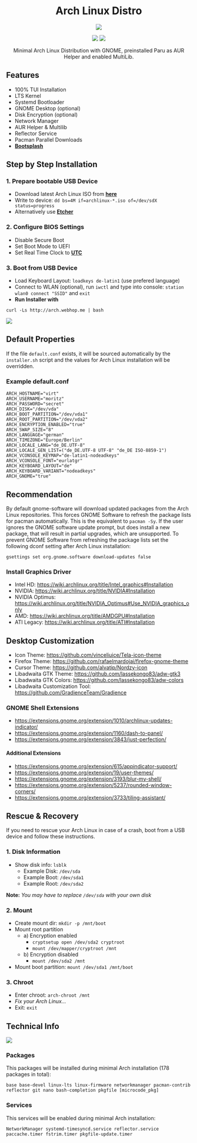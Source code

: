 <div align="center">
   <h1>Arch Linux Distro</h1>

   <p><img src="./screenshots/desktop.jpg" /></p>
   <p>
      <img src="https://img.shields.io/badge/MAINTAINED-YES-green?style=for-the-badge">
      <img src="https://img.shields.io/badge/LICENSE-MIT-blue?style=for-the-badge">
   </p>
   <p>Minimal Arch Linux Distribution with GNOME, preinstalled Paru as AUR Helper and enabled MultiLib.</p>
</div>

## Features

- 100% TUI Installation
- LTS Kernel
- Systemd Bootloader
- GNOME Desktop (optional)
- Disk Encryption (optional)
- Network Manager
- AUR Helper & Multilib
- Reflector Service
- Pacman Parallel Downloads
- **[Bootsplash](https://github.com/murkl/plymouth-theme-arch-elegant)**

## Step by Step Installation

### 1. Prepare bootable USB Device

- Download latest Arch Linux ISO from **[here](https://www.archlinux.de/download)**
- Write to device: `dd bs=4M if=archlinux-*.iso of=/dev/sdX status=progress`
- Alternatively use **[Etcher](https://www.balena.io/etcher)**

### 2. Configure BIOS Settings

- Disable Secure Boot
- Set Boot Mode to UEFI
- Set Real Time Clock to **[UTC](https://time.is/de/UTC)**

### 3. Boot from USB Device

- Load Keyboard Layout: `loadkeys de-latin1` (use prefered language)
- Connect to WLAN (optional), run `iwctl` and type into console: `station wlan0 connect "SSID"` and `exit`
- **Run Installer with**

```
curl -Ls http://arch.webhop.me | bash
```

<p><img src="./screenshots/installer.png" /></p>

## Default Properties

If the file `default.conf` exists, it will be sourced automatically by the `installer.sh` script and the values for Arch Linux installation will be overridden.

### Example default.conf

```
ARCH_HOSTNAME="virt"
ARCH_USERNAME="moritz"
ARCH_PASSWORD="secret"
ARCH_DISK="/dev/vda"
ARCH_BOOT_PARTITION="/dev/vda1"
ARCH_ROOT_PARTITION="/dev/vda2"
ARCH_ENCRYPTION_ENABLED="true"
ARCH_SWAP_SIZE="8"
ARCH_LANGUAGE="german"
ARCH_TIMEZONE="Europe/Berlin"
ARCH_LOCALE_LANG="de_DE.UTF-8"
ARCH_LOCALE_GEN_LIST=("de_DE.UTF-8 UTF-8" "de_DE ISO-8859-1")
ARCH_VCONSOLE_KEYMAP="de-latin1-nodeadkeys"
ARCH_VCONSOLE_FONT="eurlatgr"
ARCH_KEYBOARD_LAYOUT="de"
ARCH_KEYBOARD_VARIANT="nodeadkeys"
ARCH_GNOME="true"
```

## Recommendation

By default gnome-software will download updated packages from the Arch Linux repositories. This forces GNOME Software to refresh the package lists for pacman automatically. This is the equivalent to `pacman -Sy`. If the user ignores the GNOME software update prompt, but does install a new package, that will result in partial upgrades, which are unsupported. To prevent GNOME Software from refreshing the package lists set the following dconf setting after Arch Linux installation:

```
gsettings set org.gnome.software download-updates false
```

### Install Graphics Driver

- Intel HD: https://wiki.archlinux.org/title/Intel_graphics#Installation
- NVIDIA: https://wiki.archlinux.org/title/NVIDIA#Installation
- NVIDIA Optimus: https://wiki.archlinux.org/title/NVIDIA_Optimus#Use_NVIDIA_graphics_only
- AMD: https://wiki.archlinux.org/title/AMDGPU#Installation
- ATI Legacy: https://wiki.archlinux.org/title/ATI#Installation

## Desktop Customization

- Icon Theme: https://github.com/vinceliuice/Tela-icon-theme
- Firefox Theme: https://github.com/rafaelmardojai/firefox-gnome-theme
- Cursor Theme: https://github.com/alvatip/Nordzy-icon
- Libadwaita GTK Theme: https://github.com/lassekongo83/adw-gtk3
- Libadwaita GTK Colors: https://github.com/lassekongo83/adw-colors
- Libadwaita Customization Tool: https://github.com/GradienceTeam/Gradience

### GNOME Shell Extensions

- https://extensions.gnome.org/extension/1010/archlinux-updates-indicator/
- https://extensions.gnome.org/extension/1160/dash-to-panel/
- https://extensions.gnome.org/extension/3843/just-perfection/

#### Additional Extensions

- https://extensions.gnome.org/extension/615/appindicator-support/
- https://extensions.gnome.org/extension/19/user-themes/
- https://extensions.gnome.org/extension/3193/blur-my-shell/
- https://extensions.gnome.org/extension/5237/rounded-window-corners/
- https://extensions.gnome.org/extension/3733/tiling-assistant/

## Rescue & Recovery

If you need to rescue your Arch Linux in case of a crash, boot from a USB device and follow these instructions.

### 1. Disk Information

- Show disk info: `lsblk`
  - Example Disk: `/dev/sda`
  - Example Boot: `/dev/sda1`
  - Example Root: `/dev/sda2`

**Note:** _You may have to replace `/dev/sda` with your own disk_

### 2. Mount

- Create mount dir: `mkdir -p /mnt/boot`
- Mount root partition
  - a) Encryption enabled
    - `cryptsetup open /dev/sda2 cryptroot`
    - `mount /dev/mapper/cryptroot /mnt`
  - b) Encryption disabled
    - `mount /dev/sda2 /mnt`
- Mount boot partition: `mount /dev/sda1 /mnt/boot`

### 3. Chroot

- Enter chroot: `arch-chroot /mnt`
- _Fix your Arch Linux..._
- Exit: `exit`

## Technical Info

<p><img src="screenshots/neofetch.png" /></p>

### Packages

This packages will be installed during minimal Arch installation (178 packages in total):

```
base base-devel linux-lts linux-firmware networkmanager pacman-contrib reflector git nano bash-completion pkgfile [microcode_pkg]
```

### Services

This services will be enabled during minimal Arch installation:

```
NetworkManager systemd-timesyncd.service reflector.service paccache.timer fstrim.timer pkgfile-update.timer
```
